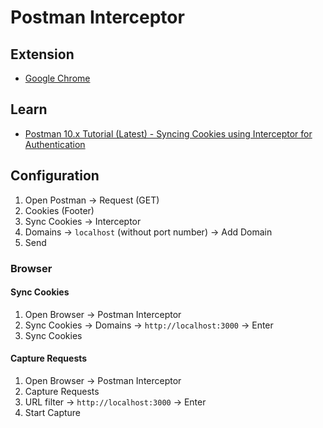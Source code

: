 # Postman Interceptor

## Extension

- [Google Chrome](https://chromewebstore.google.com/detail/postman-interceptor/aicmkgpgakddgnaphhhpliifpcfhicfo?hl=en)

## Learn

- [Postman 10.x Tutorial (Latest) - Syncing Cookies using Interceptor for Authentication](https://youtube.com/watch?v=rNDSEZF5IpA)

## Configuration

1. Open Postman -> Request (GET)
2. Cookies (Footer)
3. Sync Cookies -> Interceptor
4. Domains -> `localhost` (without port number) -> Add Domain
5. Send

### Browser

#### Sync Cookies

1. Open Browser -> Postman Interceptor
2. Sync Cookies -> Domains -> `http://localhost:3000` -> Enter
3. Sync Cookies

#### Capture Requests

1. Open Browser -> Postman Interceptor
2. Capture Requests
3. URL filter -> `http://localhost:3000` -> Enter
4. Start Capture
